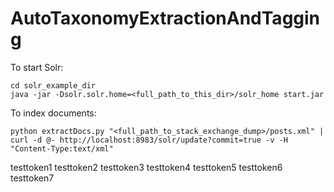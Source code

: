 AutoTaxonomyExtractionAndTagging
================================


To start Solr:

    cd solr_example_dir
    java -jar -Dsolr.solr.home=<full_path_to_this_dir>/solr_home start.jar


To index documents:

    python extractDocs.py "<full_path_to_stack_exchange_dump>/posts.xml" | curl -d @- http://localhost:8983/solr/update?commit=true -v -H "Content-Type:text/xml"

testtoken1
testtoken2
testtoken3
testtoken4
testtoken5
testtoken6
testtoken7

